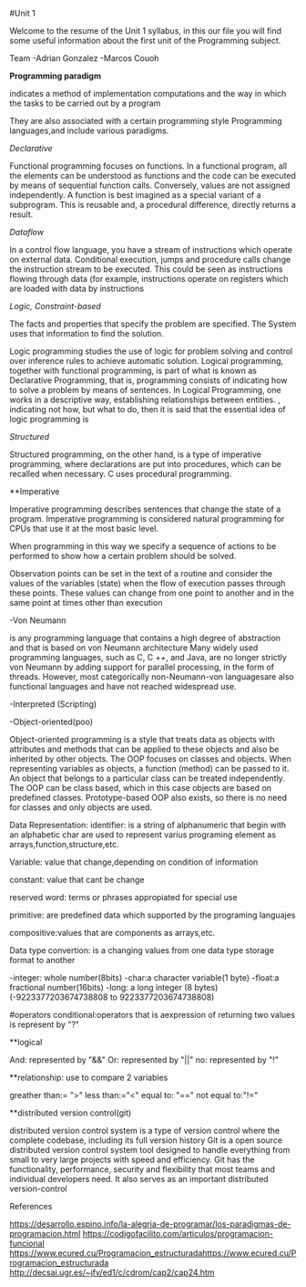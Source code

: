 #Unit 1

Welcome to the resume of the Unit 1 syllabus, in this our file you will find some useful information about the first unit of the Programming subject.

Team
-Adrian Gonzalez
-Marcos Couoh


**Programming paradigm**

indicates a method of implementation
computations and the way in which the
tasks to be carried out by a program

They are also associated with a certain programming style
 Programming languages,and include various paradigms.
 

*Declarative*

Functional programming focuses on functions. In a functional program, all the elements can be understood as functions and the code can be executed by means of sequential function calls. Conversely, values ​​are not assigned independently. A function is best imagined as a special variant of a subprogram. This is reusable and, a procedural difference, directly returns a result.


*Dataflow*


In a control flow language, you have a stream of instructions which operate on external data. Conditional execution, jumps and procedure calls change the instruction stream to be executed. This could be seen as instructions flowing through data (for example, instructions operate on registers which are loaded with data by instructions


*Logic, Constraint-based*

The facts and properties that specify the problem are specified. The
System uses that information to find the solution.

Logic programming studies the use of logic for problem solving and control over inference rules to achieve automatic solution.
Logical programming, together with functional programming, is part of what is known as Declarative Programming, that is, programming consists of indicating how to solve a problem by means of sentences. In Logical Programming, one works in a descriptive way, establishing relationships between entities. , indicating not how, but what to do, then it is said that the essential idea of ​​logic programming is



*Structured*

Structured programming, on the other hand, is a type of imperative programming, where declarations are put into procedures, which can be recalled when necessary. C uses procedural programming.



**Imperative

Imperative programming describes sentences that change the state of a program. Imperative programming is considered natural programming for CPUs that use it at the most basic level.

When programming in this way we specify a sequence of actions to be performed to show how a certain problem should be solved.

Observation points can be set in the text of a
routine and consider the values ​​of the variables (state)
when the flow of execution passes through these points. These
values ​​can change from one point to another and in the same
point at times other than execution


-Von Neumann

is any programming language that contains a high degree of abstraction and that is based on von Neumann architecture
Many widely used programming languages, such as C, C ++, and Java, are no longer strictly von Neumann by adding support for parallel processing, in the form of threads. However, most categorically non-Neumann-von languages ​​are also functional languages ​​and have not reached widespread use.


-Interpreted (Scripting) 

-Object-oriented(poo)

Object-oriented programming is a style that treats data as objects with attributes and methods that can be applied to these objects and also be inherited by other objects.
The OOP focuses on classes and objects. When representing variables as objects, a function (method) can be passed to it. An object that belongs to a particular class can be treated independently. The OOP can be class based, which in this case objects are based on predefined classes. Prototype-based OOP also exists, so there is no need for classes and only objects are used.




Data Representation: identifier: is a string of alphanumeric that begin with an alphabetic char are used to represent varius programing element as arrays,function,structure,etc.

Variable: value that change,depending on condition of information

constant: value that cant be change

reserved word: terms or phrases appropiated for special use 

primitive: are predefined data which supported by the programing languajes

compositive:values that are components as arrays,etc.

Data type convertion: is a changing values from one data type storage format to another

-integer: whole number(8bits)
-char:a character variable(1 byte)
-float:a fractional number(16bits)
-long: a long integer (8 bytes)(-9223377203674738808 to 9223377203674738808)


#operators
conditional:operators that is aexpression of returning two values is represent by "?"

**logical

And: represented by "&&"
Or: represented by "||"
no: represented by "!"

**relationship: use to compare 2 variables

greather than:= ">"
less than:="<"
equal to: "=="
not equal to:"!="


**distributed version control(git)

distributed version control system is a type of version control where the complete codebase, including its full version history
Git is a open source distributed version control system tool designed to handle everything from small to very large projects with speed and efficiency. Git has the functionality, performance, security and flexibility that most teams and individual developers need. It also serves as an important distributed version-control


References

https://desarrollo.espino.info/la-alegria-de-programar/los-paradigmas-de-programacion.html
https://codigofacilito.com/articulos/programacion-funcional
https://www.ecured.cu/Programacion_estructuradahttps://www.ecured.cu/Programacion_estructurada
http://decsai.ugr.es/~jfv/ed1/c/cdrom/cap2/cap24.htm


